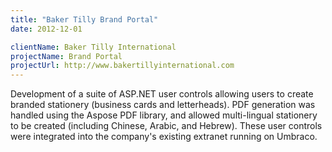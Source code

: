```yaml
---
title: "Baker Tilly Brand Portal"
date: 2012-12-01

clientName: Baker Tilly International
projectName: Brand Portal
projectUrl: http://www.bakertillyinternational.com
---
```


Development of a suite of ASP.NET user controls allowing users to create branded stationery (business cards and letterheads). PDF generation was handled using the Aspose PDF library, and allowed multi-lingual stationery to be created (including Chinese, Arabic, and Hebrew). These user controls were integrated into the company's existing extranet running on Umbraco.
